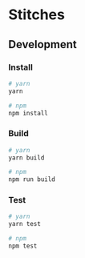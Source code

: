 # Stitches

## Development

### Install

```sh
# yarn
yarn

# npm
npm install
```

### Build

```sh
# yarn
yarn build

# npm
npm run build
```

### Test

```sh
# yarn
yarn test

# npm
npm test
```
